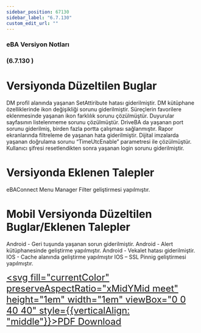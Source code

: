 ```yaml
---
sidebar_position: 67130
sidebar_label: "6.7.130"
custom_edit_url: ""
---
```

### eBA Versiyon Notları

### (6.7.130 )

# Versiyonda Düzeltilen Buglar

DM profil alanında yaşanan SetAttiribute hatası giderilmiştir.
DM kütüphane özelliklerinde ikon değişikliği sorunu giderilmiştir.
Süreçlerin favorilere eklenmesinde yaşanan ikon farklılık sorunu çözülmüştür.
Duyurular sayfasının listelenmeme sorunu çözülmüştür.
DriveBA da yaşanan port sorunu giderilmiş, birden fazla portta çalışması sağlanmıştır.
Rapor ekranlarında filtreleme de yaşanan hata giderilmiştir.
Dijital imzalarda yaşanan doğrulama sorunu “TimeUtcEnable” parametresi ile çözülmüştür.
Kullanıcı şifresi resetlendikten sonra yaşanan login sorunu giderilmiştir.

# Versiyonda Eklenen Talepler

eBAConnect Menu Manager Filter geliştirmesi yapılmıştır.

# Mobil Versiyonda Düzeltilen Buglar/Eklenen Talepler

Android - Geri tuşunda yaşanan sorun giderilmiştir.
Android - Alert kütüphanesinde geliştirme yapılmıştır.
Android - Vekalet hatası giderilmiştir.
IOS - Cache alanında geliştirme yapılmıştır
IOS – SSL Pinnig geliştirmesi yapılmıştır.


<font size="5"><a href="https://portal.synergynow.io/#/_redirect/BzyOGA2f4Lfzx7bCgGJrok"  target="_blank"><svg fill="currentColor" preserveAspectRatio="xMidYMid meet" height="1em" width="1em" viewBox="0 0 40 40" style={{verticalAlign: "middle"}}><g><path d="m35.8 8.5q0.6 0.6 1 1.7t0.5 1.9v25.8q0 0.8-0.6 1.5t-1.6 0.6h-30q-0.9 0-1.5-0.6t-0.6-1.5v-35.8q0-0.8 0.6-1.5t1.5-0.6h20q0.9 0 2 0.4t1.7 1.1z m-9.9-5.5v8.4h8.4q-0.3-0.6-0.5-0.9l-7-7q-0.3-0.2-0.9-0.5z m8.5 34.1v-22.8h-9.3q-0.9 0-1.5-0.6t-0.6-1.6v-9.2h-17.1v34.2h28.5z m-11.4-13.2q0.7 0.6 1.8 1.3 1.3-0.2 2.6-0.2 3.3 0 4 1.1 0.4 0.5 0 1.2 0 0 0 0l0 0v0.1q-0.2 0.8-1.6 0.8-1.1 0-2.6-0.4t-2.9-1.2q-4.9 0.5-8.7 1.8-3.4 5.9-5.4 5.9-0.4 0-0.7-0.2l-0.5-0.2q0-0.1-0.1-0.2-0.3-0.2-0.2-0.8 0.2-0.8 1.3-2t2.9-2.1q0.3-0.2 0.5 0.1 0.1 0 0.1 0.1 1.1-1.9 2.4-4.4 1.5-3.1 2.3-5.9-0.5-1.8-0.7-3.5t0.2-2.9q0.2-0.9 0.9-0.9h0.5q0.5 0 0.8 0.4 0.4 0.4 0.2 1.5-0.1 0.1-0.1 0.2 0 0 0 0.1v0.7q0 2.8-0.3 4.3 1.2 3.7 3.3 5.3z m-12.9 9.2q1.2-0.6 3.1-3.5-1.2 0.8-2 1.8t-1.1 1.7z m8.9-20.6q-0.4 1-0.1 3 0.1-0.2 0.2-1 0-0.1 0.1-0.9 0.1-0.1 0.1-0.2 0-0.1 0-0.1t0 0 0 0q0-0.5-0.3-0.8 0 0 0 0v0z m-2.8 14.8q3-1.2 6.4-1.8-0.1 0-0.3-0.2t-0.4-0.3q-1.7-1.5-2.8-4-0.6 2-1.9 4.4-0.7 1.3-1 1.9z m14.4-0.4q-0.5-0.5-3.1-0.5 1.7 0.6 2.8 0.6 0.3 0 0.4 0 0 0-0.1-0.1z"></path></g></svg>PDF Download</a></font>

